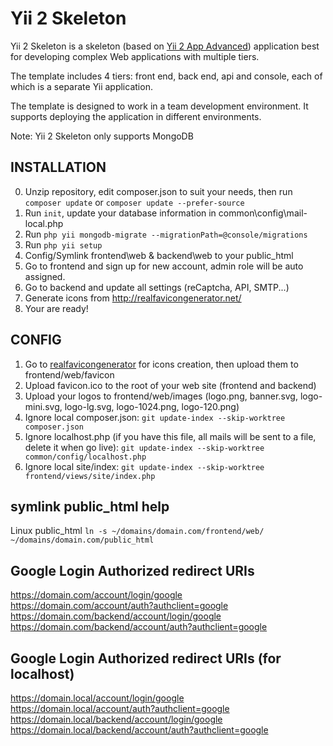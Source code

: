 Yii 2 Skeleton
==============

Yii 2 Skeleton is a skeleton (based on [Yii 2 App Advanced](https://github.com/yiisoft/yii2-app-advanced)) application best for
developing complex Web applications with multiple tiers.

The template includes 4 tiers: front end, back end, api and console, each of which
is a separate Yii application.

The template is designed to work in a team development environment. It supports
deploying the application in different environments.

Note: Yii 2 Skeleton only supports MongoDB

INSTALLATION
------------
0. Unzip repository, edit composer.json to suit your needs, then run `composer update` or `composer update --prefer-source`
1. Run `init`, update your database information in common\config\mail-local.php
2. Run `php yii mongodb-migrate --migrationPath=@console/migrations`
3. Run `php yii setup`
4. Config/Symlink frontend\web & backend\web to your public_html
5. Go to frontend and sign up for new account, admin role will be auto assigned.
6. Go to backend and update all settings (reCaptcha, API, SMTP...)
7. Generate icons from http://realfavicongenerator.net/
8. Your are ready!

CONFIG
------
1. Go to [realfavicongenerator](http://realfavicongenerator.net) for icons creation, then upload them to frontend/web/favicon
2. Upload favicon.ico to the root of your web site (frontend and backend)
3. Upload your logos to frontend/web/images (logo.png, banner.svg, logo-mini.svg, logo-lg.svg, logo-1024.png, logo-120.png)
4. Ignore local composer.json: `git update-index --skip-worktree composer.json`
5. Ignore localhost.php (if you have this file, all mails will be sent to a file, delete it when go live): `git update-index --skip-worktree common/config/localhost.php`
6. Ignore local site/index: `git update-index --skip-worktree frontend/views/site/index.php`

## symlink public_html help
Linux public_html
```ln -s ~/domains/domain.com/frontend/web/ ~/domains/domain.com/public_html```

## Google Login Authorized redirect URIs
https://domain.com/account/login/google
https://domain.com/account/auth?authclient=google
https://domain.com/backend/account/login/google
https://domain.com/backend/account/auth?authclient=google

## Google Login Authorized redirect URIs (for localhost)
https://domain.local/account/login/google
https://domain.local/account/auth?authclient=google
https://domain.local/backend/account/login/google
https://domain.local/backend/account/auth?authclient=google

